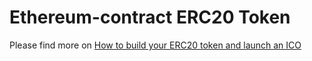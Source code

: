 # Ethereum-contract ERC20 Token
Please find more on [How to build your ERC20 token and launch an ICO](https://www.jianshu.com/p/5433ef1aeb34)
